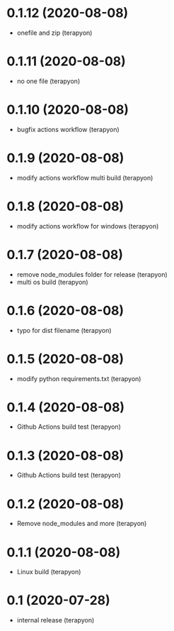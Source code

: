 # 0.1.12 (2020-08-08)

- onefile and zip (terapyon)

# 0.1.11 (2020-08-08)

- no one file (terapyon)

# 0.1.10 (2020-08-08)

- bugfix actions workflow (terapyon)

# 0.1.9 (2020-08-08)

- modify actions workflow multi build (terapyon)

# 0.1.8 (2020-08-08)

- modify actions workflow for windows (terapyon)

# 0.1.7 (2020-08-08)

- remove node_modules folder for release (terapyon)
- multi os build (terapyon)

# 0.1.6 (2020-08-08)

- typo for dist filename (terapyon)

# 0.1.5 (2020-08-08)

- modify python requirements.txt (terapyon)

# 0.1.4 (2020-08-08)

- Github Actions build test (terapyon)

# 0.1.3 (2020-08-08)

- Github Actions build test (terapyon)

# 0.1.2 (2020-08-08)

- Remove node_modules and more (terapyon)

# 0.1.1 (2020-08-08)

- Linux build (terapyon)

# 0.1 (2020-07-28)

- internal release (terapyon)